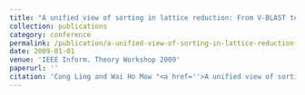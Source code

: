 ```yaml
---
title: "A unified view of sorting in lattice reduction: From V-BLAST to LLL and beyond"
collection: publications
category: conference
permalink: /publication/a-unified-view-of-sorting-in-lattice-reduction-from-v-blast-to-lll-and-beyond
date: 2009-01-01
venue: 'IEEE Inform. Theory Workshop 2009'
paperurl: ''
citation: 'Cong Ling and Wai Ho Mow "<a href=''>A unified view of sorting in lattice reduction: From V-BLAST to LLL and beyond</a>", IEEE Inform. Theory Workshop 2009, Taormina, Italy.'
---
```

